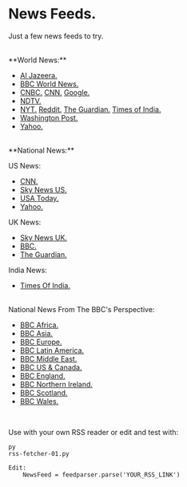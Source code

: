 # News Feeds. #


Just a few news feeds to try.

<br>
**World News:**

- [Al Jazeera.](https://www.aljazeera.com/xml/rss/all.xmlhttps://www.aljazeera.com/xml/rss/all.xml)
- [BBC World News.](http://feeds.bbci.co.uk/news/world/rss.xml)
- [CNBC.](https://www.cnbc.com/id/100727362/device/rss/rss.html)
[CNN.](http://rss.cnn.com/rss/edition_world.rss)
[Google.](https://news.google.com/rss)
- [NDTV.](http://feeds.feedburner.com/ndtvnews-world-news)
- [NYT.](https://rss.nytimes.com/services/xml/rss/nyt/World.xml)
[Reddit.](https://www.reddit.com/r/worldnews/.rss)
[The Guardian.](https://www.theguardian.com/world/rss)
[Times of India.](https://timesofindia.indiatimes.com/rssfeeds/296589292.cms)
- [Washington Post.](http://feeds.washingtonpost.com/rss/world)
- [Yahoo.](https://www.yahoo.com/news/rss/world)


<br>
**National News:**

US News:

- [CNN.](http://rss.cnn.com/rss/edition_us.rss)
- [Sky News US.](http://feeds.skynews.com/feeds/rss/us.xml)
- [USA Today.](http://rssfeeds.usatoday.com/usatoday-newstopstories&x=1)
- [Yahoo.](https://www.yahoo.com/news/rss/)


UK News:



- [Sky News UK.](http://feeds.skynews.com/feeds/rss/uk.xml)
- [BBC.](http://feeds.bbci.co.uk/news/uk/rss.xml)
- [The Guardian.](https://www.theguardian.com/uk/rss)


India News:

- [Times Of India. ](http://timesofindia.indiatimes.com/rssfeedmostrecent.cms)


<br>
National News From The BBC's Perspective:


- [BBC Africa.](http://feeds.bbci.co.uk/news/world/africa/rss.xml)
- [BBC Asia.](http://feeds.bbci.co.uk/news/world/asia/rss.xml)
- [BBC Europe.](http://feeds.bbci.co.uk/news/world/europe/rss.xml)
- [BBC Latin America.](http://feeds.bbci.co.uk/news/world/latin_america/rss.xml)
- [BBC Middle East.](http://feeds.bbci.co.uk/news/world/middle_east/rss.xml)
- [BBC US & Canada.](http://feeds.bbci.co.uk/news/world/us_and_canada/rss.xml)
- [BBC England.](http://feeds.bbci.co.uk/news/england/rss.xml)
- [BBC Northern Ireland.](http://feeds.bbci.co.uk/news/northern_ireland/rss.xml)
- [BBC Scotland.](http://feeds.bbci.co.uk/news/scotland/rss.xml)
- [BBC Wales.](http://feeds.bbci.co.uk/news/wales/rss.xml)

<br>

Use with your own RSS reader or edit and test with:

	py
    rss-fetcher-01.py

    Edit:
    	NewsFeed = feedparser.parse('YOUR_RSS_LINK')


<br>